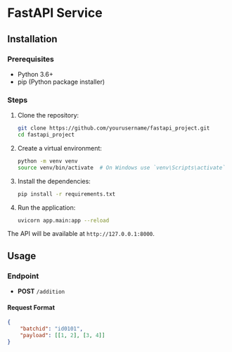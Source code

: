 
# FastAPI Service
## Installation

### Prerequisites

- Python 3.6+
- pip (Python package installer)

### Steps

1. Clone the repository:

    ```bash
    git clone https://github.com/yourusername/fastapi_project.git
    cd fastapi_project
    ```

2. Create a virtual environment:

    ```bash
    python -m venv venv
    source venv/bin/activate  # On Windows use `venv\Scripts\activate`
    ```

3. Install the dependencies:

    ```bash
    pip install -r requirements.txt
    ```

4. Run the application:

    ```bash
    uvicorn app.main:app --reload
    ```

The API will be available at `http://127.0.0.1:8000`.

## Usage

### Endpoint

- **POST** `/addition`

#### Request Format

```json
{
    "batchid": "id0101",
    "payload": [[1, 2], [3, 4]]
}
